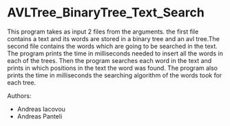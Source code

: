 # AVLTree_BinaryTree_Text_Search


This program takes as input 2 files from the arguments. the first file contains a text
and its words are stored in a binary tree and an avl tree.The second file contains
the words which are going to be searched in the text. The program prints the time
in milliseconds needed to insert all the words in each of the trees. Then the program searches
each word in the text and prints in which positions in the text the word was found. The program also 
prints the time in milliseconds the searching algorithm of the words took for each tree.

Authors:
* Andreas Iacovou
* Andreas Panteli
